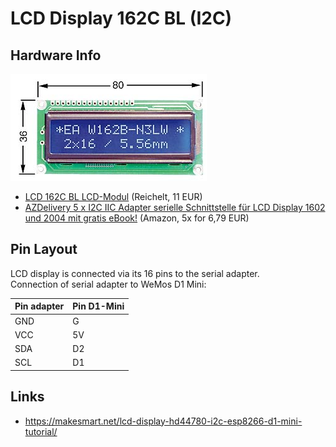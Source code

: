# LCD Display 162C BL (I2C)

## Hardware Info

![Hardware](hardware.png)

* [LCD 162C BL LCD-Modul](https://www.reichelt.de/lcd-modul-2x16-h-5-6mm-bl-ws-m-bel--lcd-162c-bl-p53941.html) (Reichelt, 11 EUR)
* [AZDelivery 5 x I2C IIC Adapter serielle Schnittstelle für LCD Display 1602 und 2004 mit gratis eBook!](https://amazon.de/gp/product/B078SXLJ7Q) (Amazon, 5x for 6,79 EUR)

## Pin Layout

LCD display is connected via its 16 pins to the serial adapter.  
Connection of serial adapter to WeMos D1 Mini:

| Pin adapter | Pin D1-Mini |
|-------------|-------------|
| GND         | G           |
| VCC         | 5V          |
| SDA         | D2          |
| SCL         | D1          |

## Links

* <https://makesmart.net/lcd-display-hd44780-i2c-esp8266-d1-mini-tutorial/>

